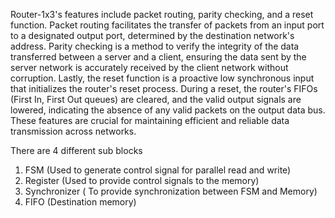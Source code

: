 Router-1x3's features include packet routing, parity checking, and a reset function. Packet routing facilitates the transfer of packets from an input port to a designated output port, determined by the destination network's address. Parity checking is a method to verify the integrity of the data transferred between a server and a client, ensuring the data sent by the server network is accurately received by the client network without corruption. Lastly, the reset function is a proactive low synchronous input that initializes the router's reset process. During a reset, the router's FIFOs (First In, First Out queues) are cleared, and the valid output signals are lowered, indicating the absence of any valid packets on the output data bus. These features are crucial for maintaining efficient and reliable data transmission across networks.

There are 4 different sub blocks 
1. FSM (Used to generate control signal for parallel read and write)
2. Register (Used to provide control signals to the memory)
3. Synchronizer ( To provide synchronization between FSM and Memory)
4. FIFO (Destination memory)
